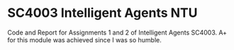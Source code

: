 # SC4003 Intelligent Agents NTU
Code and Report for Assignments 1 and 2 of Intelligent Agents SC4003. 
A+ for this module was achieved since I was so humble. 
